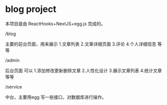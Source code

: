 # blog project

本项目是由 ReactHooks+NextJS+egg.js 完成的。


/blog

主要的前台页面，用来展示
1.文章列表
2.文章详细页面
3.评论
4.个人详细信息
等等

/admin

后台页面 可以
1.添加修改更新删除文章
2.人性化设计
3.展示文章列表
4.统计文章
等等

/service

中台，主要用egg 写一些接口，对数据库进行操作。
